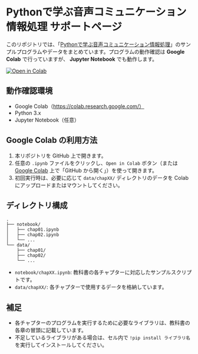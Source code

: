 # Pythonで学ぶ音声コミュニケーション情報処理 サポートページ

このリポジトリでは、「[Pythonで学ぶ音声コミュニケーション情報処理](https://www.asakura.co.jp/detail.php?book_code=12302)」のサンプルプログラムやデータをまとめています。プログラムの動作確認は **Google Colab** で行っていますが、 **Jupyter Notebook** でも動作します。

[![Open in Colab](https://colab.research.google.com/assets/colab-badge.svg)](https://colab.research.google.com/github/sp-au-mu-nl/SpeechComm)

## 動作確認環境

- Google Colab（https://colab.research.google.com/）
- Python 3.x
- Jupyter Notebook（任意）

## Google Colab の利用方法

1. 本リポジトリを GitHub 上で開きます。
2. 任意の `.ipynb` ファイルをクリックし、`Open in Colab` ボタン（または [Google Colab](https://colab.research.google.com/) 上で「GitHub から開く」）を使って開きます。
3. 初回実行時は、必要に応じて `data/chapXX/` ディレクトリのデータを Colab にアップロードまたはマウントしてください。

## ディレクトリ構成

~~~
.
├── notebook/
│   ├── chap01.ipynb
│   ├── chap02.ipynb
│   └── ...
└── data/
    ├── chap01/
    ├── chap02/
    └── ...
~~~

- `notebook/chapXX.ipynb`: 教科書の各チャプターに対応したサンプルスクリプトです。
- `data/chapXX/`: 各チャプターで使用するデータを格納しています。

## 補足

- 各チャプターのプログラムを実行するために必要なライブラリは、教科書の各章の冒頭に記載しています。
- 不足しているライブラリがある場合は、セル内で `!pip install ライブラリ名` を実行してインストールしてください。
